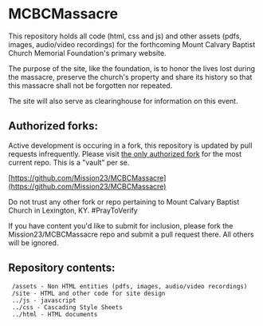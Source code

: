 # MCBCMassacre
This repository holds all code (html, css and js) and other assets (pdfs, images, audio/video recordings) for the forthcoming Mount Calvary Baptist Church Memorial Foundation's primary website.

The purpose of the site, like the foundation, is to honor the lives lost during the massacre, preserve the church's property and share its history so that this massacre shall not be forgotten nor repeated. 

The site will also serve as clearinghouse for information on this event. 

## Authorized forks:
Active development is occuring in a fork, this repository is updated by pull requests infrequently. Please visit [the only authorized fork](https://github.com/Mission23/MCBCMassacre)  for the most current repo. This is a "vault" per se. 

[https://github.com/Mission23/MCBCMassacre](https://github.com/Mission23/MCBCMassacre)

Do not trust any other fork or repo pertaining to Mount Calvary Baptist Church in Lexington, KY. #PrayToVerify

If you have content you'd like to submit for inclusion, please fork the Mission23/MCBCMassacre repo and submit a pull request there. All others will be ignored. 

## Repository contents:
     /assets - Non HTML entities (pdfs, images, audio/video recordings)
     /site - HTML and other code for site design
     ../js - javascript
     ../css - Cascading Style Sheets
     ../html - HTML documents
